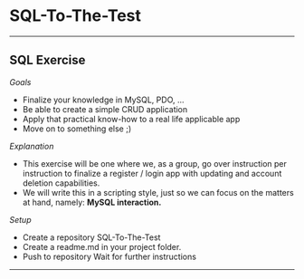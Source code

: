 # SQL-To-The-Test
*****************

## SQL Exercise 
*Goals* 
* Finalize your knowledge in MySQL, PDO, ... 
* Be able to create a simple CRUD application 
* Apply that practical know-how to a real life applicable app 
* Move on to something else ;) 

*Explanation* 
* This exercise will be one where we, as a group, go over instruction per instruction to finalize a register / login app with updating and account deletion capabilities. 
* We will write this in a scripting style, just so we can focus on the matters at hand, namely: **MySQL interaction.**  
  
*Setup* 
* Create a repository SQL-To-The-Test 
* Create a readme.md in your project folder. 
* Push to repository Wait for further instructions

* * * * * * * * * * * * * * * * * * * * * * * * * * * * * * * * * * *

